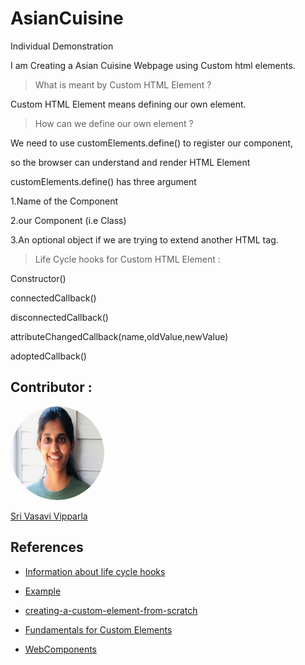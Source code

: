 # AsianCuisine
Individual Demonstration

I am Creating a Asian Cuisine Webpage using Custom html elements.


> What is meant by Custom HTML Element ?

Custom HTML Element means defining our own element.

> How can we define our own element ?

We need to use customElements.define() to register our component,

so the browser can understand and render HTML Element

customElements.define() has three argument 

1.Name of the Component

2.our Component (i.e Class)

3.An optional object if we are trying to extend another HTML tag.

> Life Cycle hooks for Custom HTML Element :

Constructor() 

connectedCallback()

disconnectedCallback()

attributeChangedCallback(name,oldValue,newValue)

adoptedCallback()



## Contributor :

<img src="vasu.png" alt="drawing" width="150" style="border-radius:50%" />

[Sri Vasavi Vipparla](https://github.com/Srivasavi-vipparla)  
  



## References

* [Information about life cycle hooks](https://ultimatecourses.com/blog/lifecycle-hooks-in-web-components) 

* [Example](https://medium.com/recraftrelic/what-are-html-custom-elements-c6ffea9c4244) 

* [creating-a-custom-element-from-scratch](https://css-tricks.com/creating-a-custom-element-from-scratch/)

* [Fundamentals for Custom Elements](https://developers.google.com/web/fundamentals/web-components/customelements)

* [WebComponents](https://www.html5rocks.com/en/tutorials/webcomponents/customelements/)

